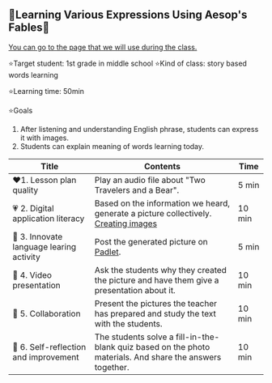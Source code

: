 ## 📗Learning Various Expressions Using Aesop's Fables📗

[You can go to the page that we will use during the class.](https://github.com/GydeokLee/DL23_Project_G5/blob/main/Untitled1.ipynb)

⭐Target student: 1st grade in middle school
⭐Kind of class: story based words learning

⭐Learning time: 50min

⭐Goals
  1. After listening and understanding English phrase, students can express it with images.
  2. Students can explain meaning of words learning today.

| Title | Contents |Time| 
|-----|-----------|----------|
|:heart:1. Lesson plan quality|Play an audio file about "Two Travelers and a Bear".|5 min|
|:heartpulse: 2. Digital application literacy|Based on the information we heard, generate a picture collectively. [Creating images](https://www.bing.com/images/create?form=FLPGEN)|10 min|
|:yellow_heart: 3. Innovate language learing activity|Post the generated picture on [Padlet](https://padlet.com/).|5 min|
|:green_heart: 4. Video presentation|Ask the students why they created the picture and have them give a presentation about it.|10 min|
|:blue_heart: 5. Collaboration|Present the pictures the teacher has prepared and study the text with the students.|10 min|
|:purple_heart: 6. Self-reflection and improvement|The students solve a fill-in-the-blank quiz based on the photo materials. And share the answers together.|10 min|

